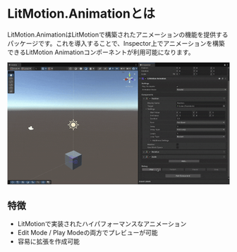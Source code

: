 # LitMotion.Animationとは

LitMotion.AnimationはLitMotionで構築されたアニメーションの機能を提供するパッケージです。これを導入することで、Inspector上でアニメーションを構築できるLitMotion Animationコンポーネントが利用可能になります。

![img](../../images/img-litmotion-animation.gif)

## 特徴

* LitMotionで実装されたハイパフォーマンスなアニメーション
* Edit Mode / Play Modeの両方でプレビューが可能
* 容易に拡張を作成可能

